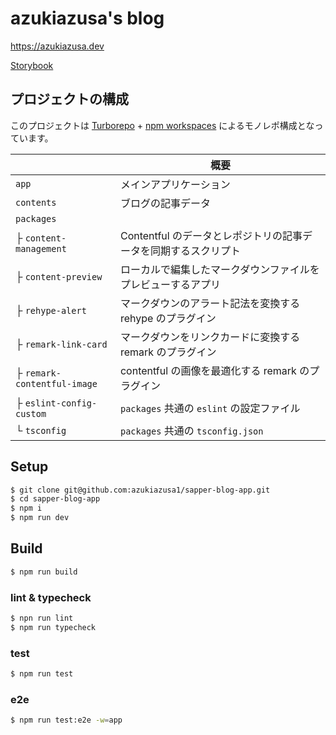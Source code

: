 # azukiazusa's blog

https://azukiazusa.dev

[Storybook](https://azukiazusa1.github.io/sapper-blog-app/)

## プロジェクトの構成

このプロジェクトは [Turborepo](https://turborepo.org/) + [npm workspaces](https://docs.npmjs.com/cli/v9/using-npm/workspaces/) によるモノレポ構成となっています。

|                          | 概要                                         |
| ------------------------ | -------------------------------------------- |
| `app`                    | メインアプリケーション                                             |
| `contents`               | ブログの記事データ |
| `packages`               |                                              |
| ├ `content-management`               | Contentful のデータとレポジトリの記事データを同期するスクリプト |
| ├ `content-preview` | ローカルで編集したマークダウンファイルをプレビューするアプリ |
| ├ `rehype-alert`| マークダウンのアラート記法を変換する rehype のプラグイン |
| ├ `remark-link-card`| マークダウンをリンクカードに変換する remark のプラグイン |
| ├ `remark-contentful-image` | contentful の画像を最適化する remark のプラグイン |
| ├ `eslint-config-custom` | `packages` 共通の `eslint` の設定ファイル                      |
| └ `tsconfig`             | `packages` 共通の `tsconfig.json`                              |

## Setup

```sh
$ git clone git@github.com:azukiazusa1/sapper-blog-app.git
$ cd sapper-blog-app
$ npm i
$ npm run dev
```

## Build

```sh
$ npm run build
```

### lint & typecheck

```sh
$ npn run lint
$ npm run typecheck
```

### test

```sh
$ npm run test
```

### e2e

```sh
$ npm run test:e2e -w=app
```
